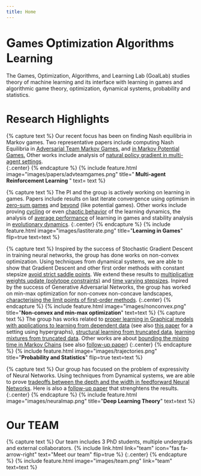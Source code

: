 ```yaml
---
title: Home
---
```


<h1> <span STYLE="font-size:25.0pt">G</span>ames <span STYLE="font-size:25.0pt">O</span>ptimization <span STYLE="font-size:25.0pt">A</span>lgorithms <span STYLE="font-size:25.0pt">L</span>earning </h1>

The Games, Optimization, Algorithms, and Learning Lab (GoalLab) studies theory of machine learning  and its interface with learning in games and algorithmic game theory, optimization, dynamical systems, probability and statistics.

# Research Highlights
{% capture text %}
Our recent focus has been on finding Nash equilibria in Markov games. Two representative papers include computing Nash Equilibria in [Adversarial Team Markov Games.](https://arxiv.org/abs/2208.02204) and [in Markov Potential Games.](https://arxiv.org/abs/2106.01969) Other works include analysis of [natural policy gradient in multi-agent settings](https://arxiv.org/abs/2110.10614).<br/>
{:.center}
{% endcapture %}
{%
  include feature.html
  image="images/papers/advteamgames.png"
  title="<strong> Multi-agent Reinforcement Learning </strong>"
  text= text
%}

{% capture text %}
The PI and the group is actively working on learning in games. Papers include results on last iterate convergence using optimism in [zero-sum games](https://arxiv.org/abs/1807.04252) and [beyond](https://arxiv.org/abs/2203.12056) (like potential games). Other works include proving [cycling](https://arxiv.org/abs/1710.11249) or even [chaotic behavior](https://arxiv.org/abs/1703.01138) of the learning dynamics, the analysis of [average performance](https://arxiv.org/abs/1403.3885) of learning in games and stability analysis in [evolutionary dynamics](https://arxiv.org/abs/1408.6270). 
{:.center}
{% endcapture %}
{%
  include feature.html
  image="images/lastiterate.png"
  title="<strong>Learning in Games</strong>"
  flip=true
  text=text
%}

{% capture text %}
Inspired by the success of Stochastic Gradient Descent in training neural networks, the group has done works on non-convex optimization. Using techniques from dynamical systems, we are able to show that Gradient Descent and other first order methods with constant stepsize [avoid strict saddle points](https://arxiv.org/abs/1710.07406). We extend these results to [multiplicative weights update (polytope constraints)](https://arxiv.org/abs/1810.05355) and [time varying stepsizes](https://arxiv.org/abs/1906.07772). Inpired by the success of Generative Adversarial Networks, the group has worked on min-max optimization for non-convex non-concave landscapes, [characterising the limit points of first-order methods](https://arxiv.org/abs/1807.03907).
{:.center}
{% endcapture %}
{%
  include feature.html
  image="images/nonconvex.png"
  title="<strong>Non-convex and min-max optimization</strong>"
  text=text
%}
{% capture text %}
The group has works related to [proper learning in Graphical models with applications to learning from dependent data](https://arxiv.org/abs/1905.03353) (see also [this paper](https://arxiv.org/abs/2003.08259) for a setting using hypergraphs), [structural learning from truncated data](https://arxiv.org/abs/2006.09735), [learning mixtures from truncated data](https://arxiv.org/abs/1902.06958). Other works are about [bounding the mixing time in Markov Chains](https://arxiv.org/abs/1411.6322) (see also [follow-up paper](https://panageas.github.io/files/dsmc.pdf)) 
{:.center}
{% endcapture %}
{%
  include feature.html
  image="images/trajectories.png"
  title="<strong>Probability and Statistics</strong>"
  flip=true
  text=text
%}

{% capture text %}
Our group has focused on the problem of expressivity of Neural Networks. Using techniques from Dynamical systems, we are able to prove [tradeoffs between the depth and the width in feedforward Neural Networks](https://arxiv.org/abs/1912.04378). Here is also a [follow-up paper](https://arxiv.org/abs/2003.00777) that strenghtens the results.
{:.center}
{% endcapture %}
{%
  include feature.html
  image="images/neuralmap.png"
  title="<strong>Deep Learning Theory</strong>"
  text=text
%}
# Our TEAM
{% capture text %}
Our team includes 3 PhD students, multiple undergrads and external collaborators.
{%
  include link.html
  link="team"
  icon="fas fa-arrow-right"
  text="Meet our team"
  flip=true
%}
{:.center}
{% endcapture %}
{%
  include feature.html
  image="images/team.png"
  link="team"
  text=text
%}
